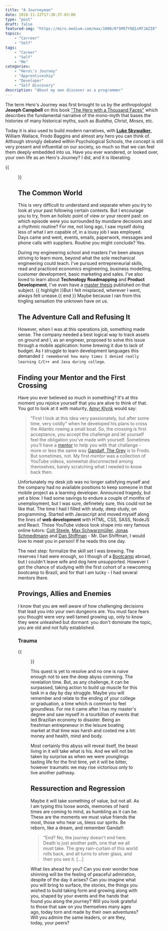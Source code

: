 ```yaml
---
title: "A Journeyman"
date: 2018-11-22T17:38:37-03:00
type: "post"
draft: false
featured-img: "https://miro.medium.com/max/1000/0*5MO7Y9Q1sMfJAZI0"
topics:
    - "Carreer"
    - "Self"
tags:
    - "Career"
    - "Self"
    - "Me"
categories:
    - "Hero\'s Journey"
    - "Apprenticeship"
    - "Developer"
    - "Self Discovery"
description: "About my own discover as a programmer"
---
```


The term Hero's Journey was first brought to us by the anthropologist **Joseph Campbell** on this book ["The Hero with a Thousand Faces"]() which describes the fundamental narrative of the mono-myth that bases the histories of many historical myths, such as _Buddha_, _Christ_, _Moses_, etc.

Today it is also used to build modern narratives, with [**Luke Skywalker**](), William Wallace, Frodo Baggins and almost any hero you can think of. Although strongly debated within Psychological Schools, the concept is still very present and influential on our society, so much so that we can feel them deeply embedded into us. Have you ever wandered, or looked over, your own life as an Hero's Journey? I did, and it is liberating.

<!-- !more -->

{{<figure src="https://miro.medium.com/max/1000/0*5MO7Y9Q1sMfJAZI0" title="Photo by Andrew DesLauriers on Unsplash">}}

## The Common World

This is very difficult to understand and separate when you try to look at your past following certain contexts. But I encourage you to try, from an holistc point of view or your recent past: on which episode were you surrounded by mundane decisions and a rhythmic routine? For me, not long ago, I saw myself doing less of what I am capable of, in a lousy job I was employed. Days came and went, events, emails, paperwork, messages and phone calls with suppliers. Routine you might conclude? Yes.

During my engineering school and masters I've been always striving to learn more, beyond what the sole mechanical engineering could teach. I've pursued entrepreneurial skills, read and practiced economics engineering, business modelling, customer development, basic marketing and sales. I've also loved to learn about **Technology Roadmapping** and **Product Development**, I've even have a [master thesis]() published on that subject. {{ highlight }}But I felt misplaced, wherever I went, always felt unease.{{ end }} Maybe because I ran from this tingling sensation the unknown have on us.

## The Adventure Call and Refusing It

However, when I was at this operations job, something made sense. The company needed a best logical way to track assets on ground and I, as an engineer, proposed to solve this issue through a mobile application: home brewing it due to lack of budget. As I struggle to learn development languages this demanded `I remembered how many times I denied really learning C/C++ and Java during college`.

## Finding your Mentor and the First Crossing

Have you ever believed so much in something? It's at this moment you rejoice yourself that you are alive to think of that. You got to look at it with maturity, [Amyr Klynk](https://www.amazon.com.br/Cem-dias-entre-c%C3%A9u-mar/dp/8535906428/ref=asc_df_8535906428/?tag=googleshopp00-20&linkCode=df0&hvadid=379725247674&hvpos=&hvnetw=g&hvrand=9112288151138824176&hvpone=&hvptwo=&hvqmt=&hvdev=c&hvdvcmdl=&hvlocint=&hvlocphy=1001773&hvtargid=pla-398225618598&psc=1) would say:

> "First I look at this idea very passionately, but after some time, very coldly"
> when he developed his plans to cross the Atlantic rowing a small boat. So, the crossing is first acceptance, you accept the challenge and let yourself feel the obligation you've made with yourself. Sometimes you'll have a [mentor](https://www.google.com/search?q=mentor&oq=mentor&aqs=chrome..69i57j69i60.969j0j4&sourceid=chrome&ie=UTF-8) to help you with that challange - more or less the same way [Gandalf, The Grey](https://www.amazon.com/Lord-Rings-J-R-R-Tolkien/dp/0544003411) is to Frodo. But sometimes, not. My first _mentor_ was a collection of YouTube videos, somewhat disconnected among themselves, barely scratching what I needed to know back then.

Unfortunately my desk job was no longer satisfying myself and the company had no available positions to keep someone in that mobile project as a learning developer. Announced tragedy, but yet a blow. I had some savings to endure a couple of months of unemployment, but I was sure, definetely sure, this could not be like that. The time I had I filled with study, deep study, on programming. Started with Javascript and moved myself along the lines of **web development** with HTML, CSS, SASS, NodeJS and React. Those YouTube videos took shape into very famous online tutors: [Colt Steele](https://www.linkedin.com/in/coltsteele/), [Max Schwarzmüller](https://www.linkedin.com/in/maximilian-schwarzm%C3%BCller-66b152a5/?originalSubdomain=de), [Jonas Schmedtmann](http://codingheroes.io/) and [Dan Shiffman](https://shiffman.net/) - Mr. Dan Shiffman, I would love to meet you in person! If he reads this one day.

The next step: formalize the skill set I was brewing. The reserves I had were enough, so I though of a [Bootcamp]() abroad, but I couldn't leave wife and dog here unsupported. However I got the chance of studying with the first cohort of a newcoming bootcamp to Brazil, and for that I am lucky - I had several mentors there.

## Provings, Allies and Enemies

I know that you are well aware of how challenging decisions that lead you into your own dungeons are. You must face fears you thought were very well tamed growing up, only to know they were unleashed but dormant: you don't dominate the topic, you are old and not fully established.

### Trauma

{{<figure src="https://miro.medium.com/max/500/1*w6ODBTNYvgkaqJ4wVTvOYg.jpeg" title="Als auf deutsch Traum - Max Von Sydow, Scorcese's Shutter Island">}}

This quest is yet to resolve and no one is naive enough not to see the deep abyss comming. The revelation time. But, as any challenge, it can be surpassed, taking action to build up muscle for this task in a day by day struggle. Maybe you will remember and relate to the ending of your college or graduation, a time which is common to feel groundless. For me it came after I has my master's degree and saw myself in a tourbillon of events that led Brazilian economy to disaster. Being an freshman entrepreneur in the leisure boating market at that time was harsh and costed me a lot: money and health, mind and body.

Most certainly this abyss will reveal itself, the beast living in it will take what is his. And we will not be taken by surprise as when we were younglings tasting life for the first time, yet it will be bitter, however traumatic we may rise victorious only to live another pathway.

## Ressurection and Regression

Maybe it will take something of value, but not all. As I am typing this loose words, memories of hard times are coming to mind, as humbling as it can be. These are the moments we must value friends the most, those who hear us, bless our spirits. Be reborn, like a dream, and remember Gandalf:

> "End? No, the journey doesn't end here. Death is just another path, one that we all must take. The grey rain-curtain of this world rolls back, and all turns to silver glass, and then you see it. [...]

What lies ahead for you? Can you ever wonder how shinning will be the feeling of peaceful admiration, despite of the day it arises? Can you imagine what you will bring to surface, the stories, the things you wished to build taking form and growing along with you, shaped by your events and the hands that found you along the journey? Will you look grateful to those that saw on you themselves many ages ago, today torn and made by their own adventures? Will you admire the same leaders, or are they, today, your peers?
